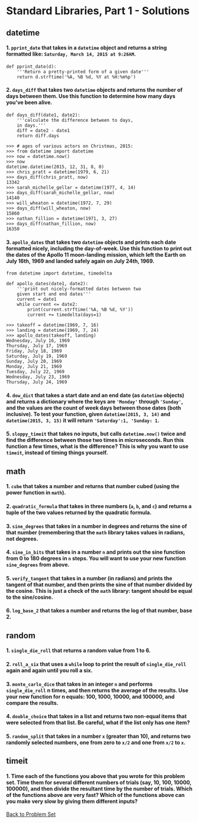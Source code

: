 # Standard Libraries, Part 1 - Solutions


## datetime

#### 1. `pprint_date` that takes in a `datetime` object and returns a string formatted like: `Saturday, March 14, 2015 at 9:26AM`.

    def pprint_date(d):
        '''Return a pretty-printed form of a given date'''
        return d.strftime('%A, %B %d, %Y at %H:%m%p')

#### 2. `days_diff` that takes two `datetime` objects and returns the number of days between them. Use this function to determine how many days you've been alive.

    def days_diff(date1, date2):
        '''calculate the difference between to days,
        in days.'''
        diff = date2 - date1
        return diff.days
    
    >>> # ages of various actors on Christmas, 2015:
    >>> from datetime import datetime
    >>> now = datetime.now()
    >>> now
    datetime.datetime(2015, 12, 31, 8, 0)
    >>> chris_pratt = datetime(1979, 6, 21)
    >>> days_diff(chris_pratt, now)
    13342
    >>> sarah_michelle_gellar = datetime(1977, 4, 14)
    >>> days_diff(sarah_michelle_gellar, now)
    14140
    >>> will_wheaton = datetime(1972, 7, 29)
    >>> days_diff(will_wheaton, now)
    15860
    >>> nathan_fillion = datetime(1971, 3, 27)
    >>> days_diff(nathan_fillion, now)
    16350

#### 3. `apollo_dates` that takes two `datetime` objects and prints each date formatted nicely, including the day-of-week. Use this function to print out the dates of the Apollo 11 moon-landing mission, which left the Earth on July 16th, 1969 and landed safely again on July 24th, 1969.

    from datetime import datetime, timedelta
    
    def apollo_dates(date1, date2):
        '''print out nicely-formatted dates between two
        given start and end dates'''
        current = date1
        while current <= date2:
            print(current.strftime('%A, %B %d, %Y'))
            current += timedelta(days=1)
    
    >>> takeoff = datetime(1969, 7, 16)
    >>> landing = datetime(1969, 7, 24)
    >>> apollo_dates(takeoff, landing)
    Wednesday, July 16, 1969
    Thursday, July 17, 1969
    Friday, July 18, 1969
    Saturday, July 19, 1969
    Sunday, July 20, 1969
    Monday, July 21, 1969
    Tuesday, July 22, 1969
    Wednesday, July 23, 1969
    Thursday, July 24, 1969

#### 4. `dow_dict` that takes a start date and an end date (as `datetime` objects) and returns a dictionary where the keys are `'Monday'` through `'Sunday'`, and the values are the count of week days between those dates (both inclusive). To test your function, given `datetime(2015, 3, 14)` and `datetime(2015, 3, 15)` it will return `'Saturday':1, 'Sunday: 1`.



#### 5. `sloppy_timeit` that takes no inputs, but calls `datetime.now()` twice and find the difference between those two times in microseconds. Run this function a few times, what is the difference? This is why you want to use `timeit`, instead of timing things yourself.




## math

#### 1. `cube` that takes a number and returns that number cubed (using the power function in `math`).



#### 2. `quadratic_formula` that takes in three numbers (`a`, `b`, and `c`) and returns a tuple of the two values returned by the quadratic formula.



#### 3. `sine_degrees` that takes in a number in degrees and returns the sine of that number (remembering that the `math` library takes values in radians, not degrees.



#### 4. `sine_in_bits` that takes in a number `n` and prints out the sine function from 0 to 180 degrees in `n` steps. You will want to use your new function `sine_degrees` from above.



#### 5. `verify_tangent` that takes in a number (in radians) and prints the tangent of that number, and then prints the sine of that number divided by the cosine. This is just a check of the `math` library: tangent should be equal to the sine/cosine.



#### 6. `log_base_2` that takes a number and returns the log of that number, base 2.




## random

#### 1. `single_die_roll` that returns a random value from 1 to 6.



#### 2. `roll_a_six` that uses a `while` loop to print the result of `single_die_roll` again and again until you roll a six.



#### 3. `monte_carlo_dice` that takes in an integer `n` and performs `single_die_roll` n times, and then returns the average of the results. Use your new function for n equals: 100, 1000, 10000, and 100000, and compare the results.



#### 4. `double_choice` that takes in a list and returns two non-equal items that were selected from that list. Be careful, what if the list only has one item?



#### 5. `random_split` that takes in a number `x` (greater than 10), and returns two randomly selected numbers, one from zero to `x/2` and one from `x/2` to `x`.




## timeit

#### 1. Time each of the functions you above that you wrote for this problem set. Time them for several different numbers of trials (say, 10, 100, 10000, 100000), and then divide the resultant time by the number of trials. Which of the functions above are very fast? Which of the functions above can you make very slow by giving them different inputs?




[Back to Problem Set](problem_set_1_batteries.md)
